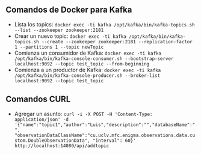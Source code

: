 ## Comandos de Docker para Kafka

* Lista los topics: `docker exec -ti kafka /opt/kafka/bin/kafka-topics.sh --list --zookeeper zookeeper:2181`
* Crear un nuevo topic: `docker exec -ti kafka /opt/kafka/bin/kafka-topics.sh --create --zookeeper zookeeper:2181 --replication-factor 1 --partitions 1 --topic newTopic`
* Comienza un consumidor de Kafka: `docker exec -ti kafka /opt/kafka/bin/kafka-console-consumer.sh --bootstrap-server localhost:9092 --topic test_topic --from-beginning`
* Comienza a un productor de Kafka: `docker exec -ti kafka /opt/kafka/bin/kafka-console-producer.sh --broker-list localhost:9092 --topic test_topic`


## Comandos CURL
* Agregar un asunto: `curl -i -X POST -H 'Content-Type: application/json' -d '{"name":"topic1","author":"Luis","description":"","databaseName":"", "observationDataClassName":"cu.uclv.mfc.enigma.observations.data.custom.DoubleObservationData", "interval": 60}' http://localhost:14080/api/addtopic`
